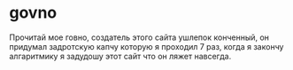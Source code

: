# govno
Прочитай мое говно, создатель этого сайта ушлепок конченный, он придумал задротскую капчу которую я проходил 7 раз, когда я закончу алгаритмику я задудошу этот сайт что он ляжет навсегда.

